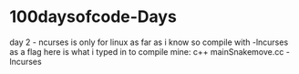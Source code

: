 # 100daysofcode-Days
day 2 -
ncurses is only for linux as far as i know
so compile with -lncurses as a flag
here is what i typed in to compile mine: 
c++ mainSnakemove.cc -lncurses
